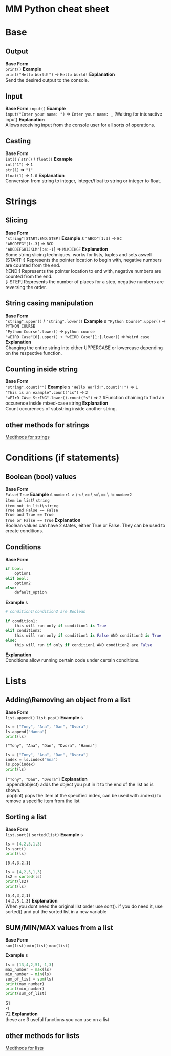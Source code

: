# MM Python cheat sheet

# **Base**
## Output
**Base Form**  
`print()`
**Example**  
`print("Hello World!")` => `Hello World!`
**Explanation**  
Send the desired output to the console.

## Input
**Base Form** 
`input()`
**Example**  
`input("Enter your name: ")` => `Enter your name: _` (Waiting for interactive input)
**Explanation**  
Allows receiving input from the console user for all sorts of operations.

## Casting
**Base Form**  
`int()` / `str()` / `float()`
**Example**  
`int("1")` => `1`  
`str(1)` => `"1"`  
`float(1)` => `1.0`
**Explanation**  
Conversion from string to integer, integer/float to string or integer to float.

# **Strings**
## Slicing
**Base Form**  
`"string"[START:END:STEP]`
**Example**  s
`"ABCD"[1:3]` => `BC`  
`"ABCDEFG"[1:-3]` => `BCD`  
`"ABCDEFGHIJKLM"[:4:-1]` => `MLKJIHGF`
**Explanation**  
Some string slicing techniques. works for lists, tuples and sets aswell  
[START::] Represents the pointer location to begin with, negative numbers are counted from the end.  
[:END:] Represents the pointer location to end with, negative numbers are counted from the end.  
[::STEP] Represents the number of places for a step, negative numbers are reversing the order.  

## String casing manipulation
**Base Form**  
`"string".upper()` / `"string".lower()`
**Example**  s
`"Python Course".upper()` => `PYTHON COURSE`  
`"Python Course".lower()` => `python course`  
`"wEIRD Case"[0].upper() + "wEIRD Case"[1:].lower()` => `Weird case`  
**Explanation**  
Changing the entire string into either UPPERCASE or lowercase depending on the respective function.

## Counting inside string
**Base Form**  
`"string".count("")`
**Example**  s
`"Hello World!".count("!")` => `1`  
`"This is an example".count("is")` => `2`  
`"wEIrD CAse StrING".lower().count("s")` => `2` #Function chaining to find an occurence inside mixed-case string
**Explanation**  
Count occurences of substring inside another string.

## other methods for strings
[Medthods for strings](https://www.programiz.com/python-programming/methods/string)


# **Conditions (if statements)**
## Boolean (bool) values
**Base Form**  
`False`\ `True`
**Example**  s
`number1 >` \ `<` \ `>=` \ `<=`\ `==` \ `!=` `number2`  
`item in list`\ `string`  
`item not in list`\ `string`  
`True and False == False`  
`True and True == True`  
`True or False == True`
**Explanation**  
Boolean values can have 2 states, either True or False. They can be used to create conditions.

## Conditions
**Base Form**  
```python
if bool:
    option1
elif bool:
    option2
else:
    default_option
```
**Example**  s
```python
# condition1\condition2 are Boolean

if condition1:
    this will run only if condition1 is True
elif condition2:
    this will run only if condition1 is False AND condition2 is True
else:
    this will run if only if condition1 AND condition2 are False
```
**Explanation**  
Conditions allow running certain code under certain conditions.

# **Lists**
## Adding\Removing an object from a list
**Base Form**   
`list.append()`
`list.pop()`
**Example**  s
```python
ls = ["Tony", "Ana", "Dan", "Dvora"]
ls.append("Hanna")
print(ls)
```
`["Tony", "Ana", "Dan", "Dvora", "Hanna"]`

```python
ls = ["Tony", "Ana", "Dan", "Dvora"]
index = ls.index("Ana")
ls.pop(index)
print(ls)
```
`["Tony", "Dan", "Dvora"]`
**Explanation**  
.append(object) adds the object you put in it to the end of the list as is shown.  
.pop(int) pops the item at the specified index, can be used with .index() to remove a specific item from the list

## Sorting a list
**Base Form**   
`list.sort()`
`sorted(list)`
**Example**  s
```python
ls = [4,2,5,1,3]
ls.sort()
print(ls)
```
`[5,4,3,2,1]`

```python
ls = [4,2,5,1,3]
ls2 = sorted(ls)
print(ls2)
print(ls)
```
`[5,4,3,2,1]`  
`[4,2,5,1,3]`
**Explanation**  
When you dont need the original list order use sort(). if you do need it, use sorted() and put the sorted list in a new variable

## SUM/MIN/MAX values from a list
**Base Form**   
`sum(list)`
`min(list)`
`max(list)`

**Example**  s
```python
ls = [13,4,2,51,-1,3]
max_number = max(ls)
min_number = min(ls)
sum_of_list = sum(ls)
print(max_number)
print(min_number)
print(sum_of_list)
```
51  
-1  
72
**Explanation**  
these are 3 useful functions you can use on a list

## other methods for lists
[Medthods for lists](https://www.programiz.com/python-programming/methods/list)
